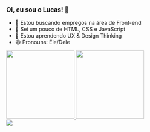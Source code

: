 ### Oi, eu sou o Lucas! 👋

- 🔭 Estou buscando empregos na área de Front-end
- 📖 Sei um pouco de HTML, CSS e JavaScript
- 🌱 Estou aprendendo UX & Design Thinking
- 😄 Pronouns: Ele/Dele

<div>
  <a href="https://github.com/lucasbf7">
  <img height="180em" src="https://github-readme-stats.vercel.app/api?username=lucasbf7&show_icons=true&theme=chartreuse-dark&include_all_commits=true&count_private=true"/>
  <img height="180em" src="https://github-readme-stats.vercel.app/api/top-langs/?username=lucasbf7&layout=compact&langs_count=7&theme=chartreuse-dark"/>
</div>

<div>
  <a href="https://www.linkedin.com/in/lucas-borges-451375ab/" target="_blank"><img src="https://img.shields.io/badge/LinkedIn-0077B5?style=for-the-badge&logo=linkedin&logoColor=white" target="_blank"></a>
</div>
  
<div>
 
</div>

